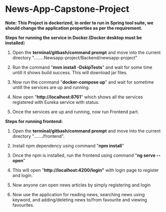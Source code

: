 # News-App-Capstone-Project
<b>Note: This Project is dockerized, in order to run in Spring tool suite, we should change the application properties as per the requirement.</b>

<b>Steps for running the service in Docker.(Docker desktop must be installed</b>)

1. Open the <b>terminal/gitbash/command prompt</b> and move into the current directory "........Newsapp-project/Backend/newsapp-project"

2. Run the command "<b>mvn install -DskipTests</b>" and wait for some time untill it shows build success. This will download jar files.

3. Now run the command "<b>docker-compose up</b>" and wait for sometime untill the services are up and running.

4. Now open "<b>http://localhost:8761</b>" which shows all the services registered with Eureka service with status.

5. Once the services are up and running, now run Frontend part.


<b>Steps for running frontend:</b>

1. Open the <b>terminal/gitbash/command prompt</b> and move into the current directory "......./frontend".

2. Install npm dependency using command "<b>npm install</b>"

3. Once the npm is installed, run the frontend using command "<b>ng serve --open</b>"

4. This will open "<b>http://localhost:4200/login"</b> with login page to register and login.

5. Now anyone can open news articles by simply registering and login

6. Now use the application for reading news, searching news using keyword, and adding/deleting news to/from favourite and viewing favourites.
